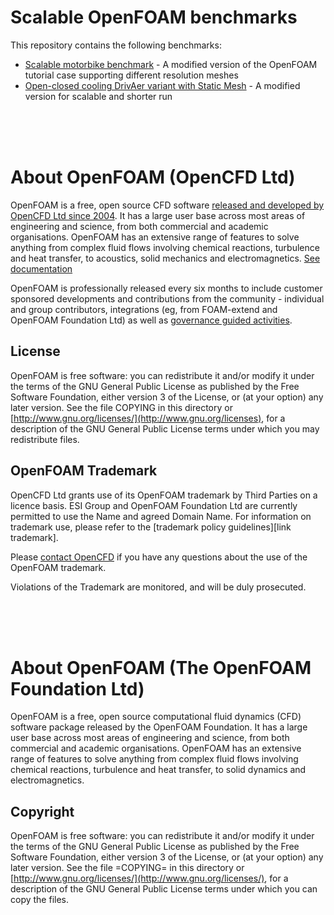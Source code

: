 
# Scalable OpenFOAM benchmarks

This repository contains the following benchmarks:
  
+ [Scalable motorbike benchmark](benchmarks/motorbike/README.org) - A modified version of the OpenFOAM tutorial case supporting different resolution meshes
+ [Open-closed cooling DrivAer variant with Static Mesh](benchmarks/occDrivAerStaticMesh/README.md) - A modified version for scalable and shorter run

<br/>
<br/>
<br/>

# About OpenFOAM (OpenCFD Ltd)
OpenFOAM is a free, open source CFD software [released and developed by OpenCFD Ltd since 2004](http://www.openfoam.com/history/).
It has a large user base across most areas of engineering and science, from both commercial and academic organisations.
OpenFOAM has an extensive range of features to solve anything from complex fluid flows involving chemical reactions, turbulence and heat transfer, to acoustics, solid mechanics and electromagnetics.
[See documentation](http://www.openfoam.com/documentation)

OpenFOAM is professionally released every six months to include
customer sponsored developments and contributions from the community -
individual and group contributors, integrations
(eg, from FOAM-extend and OpenFOAM Foundation Ltd) as well as
[governance guided activities](https://www.openfoam.com/governance/).


## License
OpenFOAM is free software: you can redistribute it and/or modify it
under the terms of the GNU General Public License as published by the
Free Software Foundation, either version 3 of the License, or (at your
option) any later version.  See the file COPYING in this directory or
[http://www.gnu.org/licenses/](http://www.gnu.org/licenses), for a
description of the GNU General Public License terms under which you
may redistribute files.


## OpenFOAM Trademark
OpenCFD Ltd grants use of its OpenFOAM trademark by Third Parties on a
licence basis. ESI Group and OpenFOAM Foundation Ltd are currently
permitted to use the Name and agreed Domain Name. For information on
trademark use, please refer to the
[trademark policy guidelines][link trademark].

Please [contact OpenCFD](http://www.openfoam.com/contact) if you have
any questions about the use of the OpenFOAM trademark.

Violations of the Trademark are monitored, and will be duly prosecuted.

<br/>
<br/>
<br/>

# About OpenFOAM (The OpenFOAM Foundation Ltd)

OpenFOAM is a free, open source computational fluid dynamics (CFD) software
package released by the OpenFOAM Foundation. It has a large user base across
most areas of engineering and science, from both commercial and academic
organisations. OpenFOAM has an extensive range of features to solve anything
from complex fluid flows involving chemical reactions, turbulence and heat
transfer, to solid dynamics and electromagnetics.

## Copyright

OpenFOAM is free software: you can redistribute it and/or modify it under the
terms of the GNU General Public License as published by the Free Software
Foundation, either version 3 of the License, or (at your option) any later
version.  See the file =COPYING= in this directory or
[http://www.gnu.org/licenses/](http://www.gnu.org/licenses/), for a description of the GNU General Public
License terms under which you can copy the files.

<br/>
